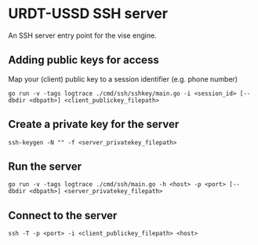 # URDT-USSD SSH server

An SSH server entry point for the vise engine.


## Adding public keys for access

Map your (client) public key to a session identifier (e.g. phone number)

```
go run -v -tags logtrace ./cmd/ssh/sshkey/main.go -i <session_id> [--dbdir <dbpath>] <client_publickey_filepath>
```


## Create a private key for the server

```
ssh-keygen -N "" -f <server_privatekey_filepath>
```


## Run the server


```
go run -v -tags logtrace ./cmd/ssh/main.go -h <host> -p <port> [--dbdir <dbpath>] <server_privatekey_filepath>
```


## Connect to the server

```
ssh -T -p <port> -i <client_publickey_filepath> <host>
```

